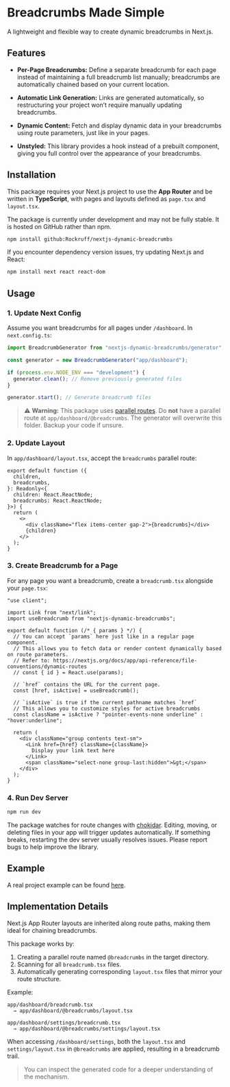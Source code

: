 # Breadcrumbs Made Simple

A lightweight and flexible way to create dynamic breadcrumbs in Next.js.

## Features

- **Per-Page Breadcrumbs:** Define a separate breadcrumb for each page instead of maintaining a full breadcrumb list manually; breadcrumbs are automatically chained based on your current location.

- **Automatic Link Generation:** Links are generated automatically, so restructuring your project won’t require manually updating breadcrumbs.

- **Dynamic Content:** Fetch and display dynamic data in your breadcrumbs using route parameters, just like in your pages.

- **Unstyled:** This library provides a hook instead of a prebuilt component, giving you full control over the appearance of your breadcrumbs.

## Installation

This package requires your Next.js project to use the **App Router** and be written in **TypeScript**, with pages and layouts defined as `page.tsx` and `layout.tsx`.

The package is currently under development and may not be fully stable. It is hosted on GitHub rather than npm.

```bash
npm install github:Rockruff/nextjs-dynamic-breadcrumbs
```

If you encounter dependency version issues, try updating Next.js and React:

```bash
npm install next react react-dom
```

## Usage

### 1. Update Next Config

Assume you want breadcrumbs for all pages under `/dashboard`. In `next.config.ts`:

```ts
import BreadcrumbGenerator from "nextjs-dynamic-breadcrumbs/generator";

const generator = new BreadcrumbGenerator("app/dashboard");

if (process.env.NODE_ENV === "development") {
  generator.clean(); // Remove previously generated files
}

generator.start(); // Generate breadcrumb files
```

> ⚠️ **Warning:** This package uses [parallel routes](https://nextjs.org/docs/app/api-reference/file-conventions/parallel-routes). Do **not** have a parallel route at `app/dashboard/@breadcrumbs`. The generator will overwrite this folder. Backup your code if unsure.

### 2. Update Layout

In `app/dashboard/layout.tsx`, accept the `breadcrumbs` parallel route:

```tsx
export default function ({
  children,
  breadcrumbs,
}: Readonly<{
  children: React.ReactNode;
  breadcrumbs: React.ReactNode;
}>) {
  return (
    <>
      <div className="flex items-center gap-2">{breadcrumbs}</div>
      {children}
    </>
  );
}
```

### 3. Create Breadcrumb for a Page

For any page you want a breadcrumb, create a `breadcrumb.tsx` alongside your `page.tsx`:

```tsx
"use client";

import Link from "next/link";
import useBreadcrumb from "nextjs-dynamic-breadcrumbs";

export default function (/* { params } */) {
  // You can accept `params` here just like in a regular page component.
  // This allows you to fetch data or render content dynamically based on route parameters.
  // Refer to: https://nextjs.org/docs/app/api-reference/file-conventions/dynamic-routes
  // const { id } = React.use(params);

  // `href` contains the URL for the current page.
  const [href, isActive] = useBreadcrumb();

  // `isActive` is true if the current pathname matches `href`
  // This allows you to customize styles for active breadcrumbs
  const className = isActive ? "pointer-events-none underline" : "hover:underline";

  return (
    <div className="group contents text-sm">
      <Link href={href} className={className}>
        Display your link text here
      </Link>
      <span className="select-none group-last:hidden">&gt;</span>
    </div>
  );
}
```

### 4. Run Dev Server

```bash
npm run dev
```

The package watches for route changes with [chokidar](https://github.com/paulmillr/chokidar). Editing, moving, or deleting files in your app will trigger updates automatically. If something breaks, restarting the dev server usually resolves issues. Please report bugs to help improve the library.

## Example

A real project example can be found [here](https://github.com/Rockruff/easyread).

## Implementation Details

Next.js App Router layouts are inherited along route paths, making them ideal for chaining breadcrumbs.

This package works by:

1. Creating a parallel route named `@breadcrumbs` in the target directory.
2. Scanning for all `breadcrumb.tsx` files.
3. Automatically generating corresponding `layout.tsx` files that mirror your route structure.

Example:

```
app/dashboard/breadcrumb.tsx
  → app/dashboard/@breadcrumbs/layout.tsx

app/dashboard/settings/breadcrumb.tsx
  → app/dashboard/@breadcrumbs/settings/layout.tsx
```

When accessing `/dashboard/settings`, both the `layout.tsx` and `settings/layout.tsx` in `@breadcrumbs` are applied, resulting in a breadcrumb trail.

> You can inspect the generated code for a deeper understanding of the mechanism.
